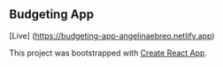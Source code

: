 ## Budgeting App
[Live] (https://budgeting-app-angelinaebreo.netlify.app)



This project was bootstrapped with [Create React App](https://github.com/facebook/create-react-app).

